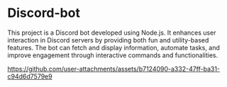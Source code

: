 # Discord-bot
This project is a Discord bot developed using Node.js. It enhances user interaction in Discord servers by providing both fun and utility-based features. The bot can fetch and display information, automate tasks, and improve engagement through interactive commands and functionalities. 

https://github.com/user-attachments/assets/b7124090-a332-47ff-ba31-c94d6d7579e9

